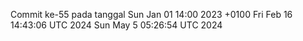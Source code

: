 Commit ke-55 pada tanggal Sun Jan 01 14:00 2023 +0100
Fri Feb 16 14:43:06 UTC 2024
Sun May  5 05:26:54 UTC 2024
